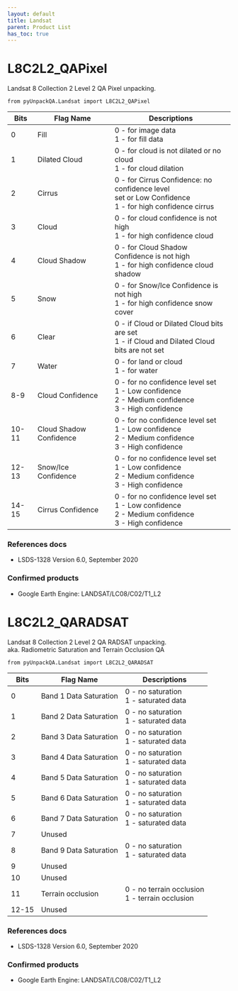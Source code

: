 ```yaml
---
layout: default
title: Landsat
parent: Product List
has_toc: true
---
```


# L8C2L2_QAPixel

Landsat 8 Collection 2 Level 2 QA Pixel unpacking.  

`from pyUnpackQA.Landsat import L8C2L2_QAPixel`  

| Bits  | Flag Name               | Descriptions                                                                                              |
|-------|-------------------------|-----------------------------------------------------------------------------------------------------------|
| 0     | Fill                    | 0 - for image data<br>1 - for fill data                                                                   |
| 1     | Dilated Cloud           | 0 - for cloud is not dilated or no cloud<br>1 - for cloud dilation                                        |
| 2     | Cirrus                  | 0 - for Cirrus Confidence: no confidence level<br>set or Low Confidence<br>1 - for high confidence cirrus |
| 3     | Cloud                   | 0 - for cloud confidence is not high<br>1 - for high confidence cloud                                     |
| 4     | Cloud Shadow            | 0 - for Cloud Shadow Confidence is not high<br>1 - for high confidence cloud shadow                       |
| 5     | Snow                    | 0 - for Snow/Ice Confidence is not high<br>1 - for high confidence snow cover                             |
| 6     | Clear                   | 0 - if Cloud or Dilated Cloud bits are set<br>1 - if Cloud and Dilated Cloud bits are not set             |
| 7     | Water                   | 0 - for land or cloud<br>1 - for water                                                                    |
| 8-9   | Cloud Confidence        | 0 - for no confidence level set<br>1 - Low confidence<br>2 - Medium confidence<br>3 - High confidence     |
| 10-11 | Cloud Shadow Confidence | 0 - for no confidence level set<br>1 - Low confidence<br>2 - Medium confidence<br>3 - High confidence     |
| 12-13 | Snow/Ice Confidence     | 0 - for no confidence level set<br>1 - Low confidence<br>2 - Medium confidence<br>3 - High confidence     |
| 14-15 | Cirrus Confidence       | 0 - for no confidence level set<br>1 - Low confidence<br>2 - Medium confidence<br>3 - High confidence     |
    
### References docs 
- LSDS-1328 Version 6.0, September 2020
    
### Confirmed products
- Google Earth Engine: LANDSAT/LC08/C02/T1_L2

# L8C2L2_QARADSAT

Landsat 8 Collection 2 Level 2 QA RADSAT unpacking.  
aka. Radiometric Saturation and Terrain Occlusion QA


`from pyUnpackQA.Landsat import L8C2L2_QARADSAT`  
    
| Bits  | Flag Name              | Descriptions                                      |
|-------|------------------------|---------------------------------------------------|
| 0     | Band 1 Data Saturation | 0 - no saturation<br>1 - saturated data           |
| 1     | Band 2 Data Saturation | 0 - no saturation<br>1 - saturated data           |
| 2     | Band 3 Data Saturation | 0 - no saturation<br>1 - saturated data           |
| 3     | Band 4 Data Saturation | 0 - no saturation<br>1 - saturated data           |
| 4     | Band 5 Data Saturation | 0 - no saturation<br>1 - saturated data           |
| 5     | Band 6 Data Saturation | 0 - no saturation<br>1 - saturated data           |
| 6     | Band 7 Data Saturation | 0 - no saturation<br>1 - saturated data           |
| 7     | Unused                 |                                                   |
| 8     | Band 9 Data Saturation | 0 - no saturation<br>1 - saturated data           |
| 9     | Unused                 |                                                   |
| 10    | Unused                 |                                                   |
| 11    | Terrain occlusion      | 0 - no terrain occlusion<br>1 - terrain occlusion |
| 12-15 | Unused                 |                                                   |

### References docs 
- LSDS-1328 Version 6.0, September 2020
    
### Confirmed products
- Google Earth Engine: LANDSAT/LC08/C02/T1_L2
